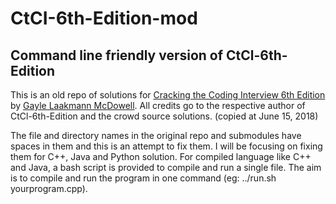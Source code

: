 # CtCI-6th-Edition-mod
## Command line friendly version of CtCl-6th-Edition
This is an old repo of solutions for [Cracking the Coding Interview 6th Edition](http://www.amazon.com/Cracking-Coding-Interview-6th-Edition/dp/0984782850) by [Gayle Laakmann McDowell](http://www.gayle.com/). All credits go to the respective author of CtCl-6th-Edition and the crowd source solutions. (copied at June 15, 2018)

The file and directory names in the original repo and submodules have spaces in them and this is an attempt to fix them. I will be focusing on fixing them for C++, Java and Python solution. For compiled language like C++ and Java, a bash script is provided to compile and run a single file. The aim is to compile and run the program in one command (eg: ../run.sh yourprogram.cpp). 

